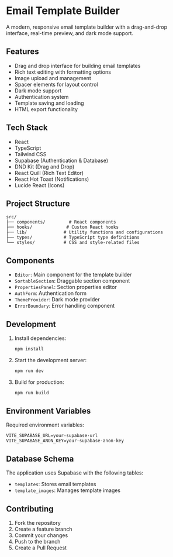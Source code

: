 # Email Template Builder

A modern, responsive email template builder with a drag-and-drop interface, real-time preview, and dark mode support.

## Features

- Drag and drop interface for building email templates
- Rich text editing with formatting options
- Image upload and management
- Spacer elements for layout control
- Dark mode support
- Authentication system
- Template saving and loading
- HTML export functionality

## Tech Stack

- React
- TypeScript
- Tailwind CSS
- Supabase (Authentication & Database)
- DND Kit (Drag and Drop)
- React Quill (Rich Text Editor)
- React Hot Toast (Notifications)
- Lucide React (Icons)

## Project Structure

```
src/
├── components/         # React components
├── hooks/             # Custom React hooks
├── lib/              # Utility functions and configurations
├── types/            # TypeScript type definitions
└── styles/           # CSS and style-related files
```

## Components

- `Editor`: Main component for the template builder
- `SortableSection`: Draggable section component
- `PropertiesPanel`: Section properties editor
- `AuthForm`: Authentication form
- `ThemeProvider`: Dark mode provider
- `ErrorBoundary`: Error handling component

## Development

1. Install dependencies:
   ```bash
   npm install
   ```

2. Start the development server:
   ```bash
   npm run dev
   ```

3. Build for production:
   ```bash
   npm run build
   ```

## Environment Variables

Required environment variables:

```
VITE_SUPABASE_URL=your-supabase-url
VITE_SUPABASE_ANON_KEY=your-supabase-anon-key
```

## Database Schema

The application uses Supabase with the following tables:

- `templates`: Stores email templates
- `template_images`: Manages template images

## Contributing

1. Fork the repository
2. Create a feature branch
3. Commit your changes
4. Push to the branch
5. Create a Pull Request